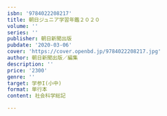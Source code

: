 ```yaml
---
isbn: '9784022208217'
title: 朝日ジュニア学習年鑑２０２０
volume: ''
series: ''
publisher: 朝日新聞出版
pubdate: '2020-03-06'
cover: 'https://cover.openbd.jp/9784022208217.jpg'
author: 朝日新聞出版／編集
description: ''
price: '2300'
genre: ''
target: 学参I(小中)
format: 単行本
content: 社会科学総記

---
```

